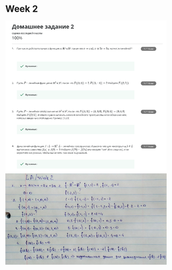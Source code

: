 # Week 2
![alt text](https://github.com/ImpGangBoss/Linear_Algebra/blob/master/Week2/Week2.PNG)
![alt text](https://github.com/ImpGangBoss/Linear_Algebra/blob/master/Week2/Week2.jpg)
